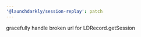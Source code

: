 ```yaml
---
'@launchdarkly/session-replay': patch
---
```


gracefully handle broken url for LDRecord.getSession
